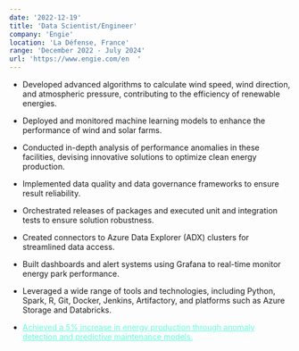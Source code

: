 ```yaml
---
date: '2022-12-19'
title: 'Data Scientist/Engineer'
company: 'Engie'
location: 'La Défense, France'
range: 'December 2022 - July 2024'
url: 'https://www.engie.com/en  '
---
```


- Developed advanced algorithms to calculate wind speed, wind direction, and atmospheric pressure, contributing to the efficiency of renewable energies.
- Deployed and monitored machine learning models to enhance the performance of wind and solar farms.
- Conducted in-depth analysis of performance anomalies in these facilities, devising innovative solutions to optimize clean energy production.
- Implemented data quality and data governance frameworks to ensure result reliability.
- Orchestrated releases of packages and executed unit and integration tests to ensure solution robustness.
- Created connectors to Azure Data Explorer (ADX) clusters for streamlined data access.
- Built dashboards and alert systems using Grafana to real-time monitor energy park performance.
- Leveraged a wide range of tools and technologies, including Python, Spark, R, Git, Docker, Jenkins, Artifactory, and platforms such as Azure Storage and Databricks.

- <span style="color:#64ffda"><u>Achieved a 5% increase in energy production through anomaly detection and predictive maintenance models.</span>
